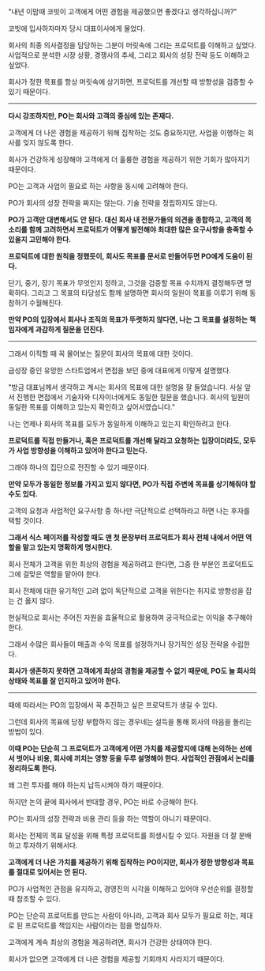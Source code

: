 "내년 이맘때 코빗이 고객에게 어떤 경험을 제공했으면 좋겠다고 생각하십니까?"

코빗에 입사하자마자 당시 대표이사에게 물었다.

회사의 최종 의사결정을 담당하는 그분이 머릿속에 그리는 프로덕트를 이해하고 싶었다. 사업적으로 분석한 시장 상황, 경쟁사의 추세, 그리고 회사의 성장 전략 등도 이해하고 싶었다.

회사가 정한 목표를 항상 머릿속에 상기하면, 프로덕트를 개선할 때 방향성을 검증할 수 있기 때문이다.

---

**다시 강조하지만, PO는 회사와 고객의 중심에 있는 존재다.**

고객에게 더 나은 경험을 제공하기 위해 집착하는 것도 중요하지만, 사업을 이행하는 회사를 잊지 않도록 한다.

회사가 건강하게 성장해야 고객에게 더 훌륭한 경험을 제공하기 위한 기회가 많아지기 때문이다.

PO는 고객과 사업이 필요로 하는 사항을 동시에 고려해야 한다.

PO가 회사의 성장 전략을 짜지는 않는다. 기술 전략을 정립하지도 않는다.

**PO가 고객만 대변해서도 안 된다. 대신 회사 내 전문가들의 의견을 종합하고, 고객의 목소리를 함께 고려하면서 프로덕트가 어떻게 발전해야 최대한 많은 요구사항을 충족할 수 있을지 고민해야 한다.**

**프로덕트에 대한 원칙을 정했듯이, 회사도 목표를 문서로 만들어두면 PO에게 도움이 된다.**

단기, 중기, 장기 목표가 무엇인지 정하고, 그것을 검증할 목표 수치까지 결정해두면 명확하다. 그리고 그 목표의 타당성도 함께 설명하면 회사의 일원이 목표를 이루기 위해 동참하기 수월해진다.

**만약 PO의 입장에서 회사나 조직의 목표가 뚜렷하지 않다면, 나는 그 목표를 설정하는 책임자에게 과감하게 질문을 던진다.**

---

그래서 이직할 때 꼭 물어보는 질문이 회사의 목표에 대한 것이다.

급성장 중인 유망한 스타트업에서 면접을 보던 중에 대표에게 이렇게 설명했다.

"방금 대표님께서 생각하고 계시는 회사의 목표에 대한 설명을 잘 들었습니다. 사실 앞서 진행한 면접에서 기술자와 디자이너에게도 동일한 질문을 했습니다. 회사의 일원이 동일한 목표를 이해하고 있는지 확인하고 싶어서였습니다."

나는 언제나 회사의 목표를 모두가 동일하게 이해하고 있는지 확인하려고 한다.

**프로덕트를 직접 만들거나, 혹은 프로덕트를 개선해 달라고 요청하는 입장이더라도, 모두가 사업 방향성을 이해하고 있어야 한다고 믿는다.**

그래야 하나의 집단으로 전진할 수 있기 때문이다.

**만약 모두가 동일한 정보를 가지고 있지 않다면, PO가 직접 주변에 목표를 상기해줘야 할 수도 있다.**

고객의 요청과 사업적인 요구사항 중 하나만 극단적으로 선택하라고 하면 나는 후자를 택할 것이다.

**그래서 식스 페이저를 작성할 때도 맨 첫 문장부터 프로덕트가 회사 전체 내에서 어떤 역할을 맡고 있는지 명확하게 명시한다.**

회사 전체가 고객을 위한 최상의 경험을 제공하려고 한다면, 그중 한 부분인 프로덕트도 그에 걸맞은 역할을 맡아야 한다.

회사 전체에 대한 유기적인 고려 없이 독단적으로 고객을 위한다는 취지로 방향성을 잡는 건 옳지 않다.

현실적으로 회사는 주어진 자원을 효율적으로 활용하여 궁극적으로는 이익을 추구해야 한다.

그래서 수많은 회사들이 매출과 수익 목표를 설정하거나 장기적인 성장 전략을 수립한다.

**회사가 생존하지 못하면 고객에게 최상의 경험을 제공할 수 없기 때문에, PO도 늘 회사의 상태와 목표를 잘 인지하고 있어야 한다.**

---

때에 따라서는 PO의 입장에서 꼭 추진하고 싶은 프로덕트가 생길 수 있다.

그런데 회사의 목표에 당장 부합하지 않는 경우네는 설득을 통해 회사의 마음을 돌리는 방법이 있다.

**이때 PO는 단순히 그 프로덕트가 고객에게 어떤 가치를 제공할지에 대해 논의하는 선에서 벗어나 비용, 회사에 끼치는 영향 등을 두루 설명해야 한다. 사업적인 관점에서 논리를 정리하도록 한다.**

왜 그런 투자를 해야 하는지 납득시켜야 하기 때문이다.

하지만 논의 끝에 회사에서 반대할 경우, PO는 바로 수긍해야 한다.

PO는 회사의 성장 전략과 비용 관리 등을 하는 역할이 아니기 때문이다.

회사는 전체의 목표 달성을 위해 특정 프로덕트를 희생시킬 수 있다. 자원을 더 잘 분배하고 투자하기 위해서다.

**고객에게 더 나은 가치를 제공하기 위해 집착하는 PO이지만, 회사가 정한 방향성과 목표를 절대로 잊어서는 안 된다.**

PO가 사업적인 관점을 유지하고, 경영진의 시각을 이해하고 있어야 우선순위를 결정할 때 참조할 수 있다.

PO는 단순히 프로덕트를 만드는 사람이 아니라, 고객과 회사 모두가 필요로 하는, 제대로 된 프로덕트를 책임지는 사람이라는 점을 명심하자.

고객에게 계속 최상의 경험을 제공하려면, 회사가 건강한 상태여야 한다.

회사가 없으면 고객에게 더 나은 경험을 제공할 기회까지 사라지기 때문이다.

